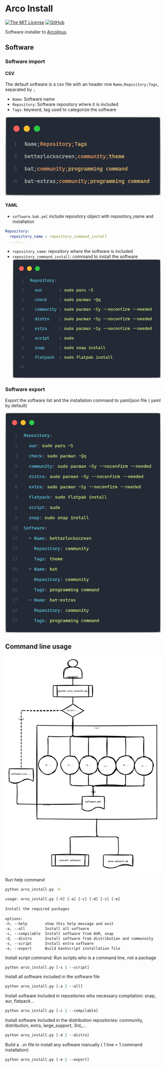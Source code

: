 # Arco Install

[![The MIT License](https://img.shields.io/badge/license-MIT-blue.svg?style=for-the-badge)](http://opensource.org/licenses/MIT)
[![GitHub](https://img.shields.io/github/tag/AlbertoVf/arco-install.svg?style=for-the-badge)](https://github.com/AlbertoVf/arco-install/tags)

Software installer to [Arcolinux](https://arcolinux.com/).

## Software

### Software import

#### CSV

The default software is a csv file with an header row `Name;Repository;Tags`, separated by `;`

- `Name`: Software name
- `Repository`: Software repository where it is included
- `Tags`: keyword, tag used to categorize the software

![software csv](software_format_csv.png)

#### YAML

- `software.bak.yml` include repository object with repository_name and installation

```yaml
Repository:
  repository_name : repository_command_install
  ...:...
```

- `repository_name`: repository where the software is included
- `repository_command_install`: command to install the software
![software repository format](software_format_yml.png)

### Software export

Export the software list and the installation command to yaml/json file ( yaml by default)

![repository command](software_export.png)

## Command line usage

![Use diagram](use_diagram.svg)

Run help command

```bash
python arco_install.py -h
```

```log
usage: arco_install.py [-h] [-a] [-c] [-d] [-s] [-e]

Install the required packages

options:
-h, --help        show this help message and exit
-a, --all         Install all software
-c, --compilable  Install software from AUR, snap
-d, --distro      Install software from distribution and communnity
-s, --script      Install extra software
-e, --export      Build bashscript installation file
```

Install script command: Run scripts who is a command line, not a package

```bash
python arco_install.py [-s | --script]
```

Install all software included in the software file

```bash
python arco_install.py [-a | --all]
```

Install software included in repositories who necessary compilation: snap, aur, flatpack...

```bash
python arco_install.py [-c | --compilable]
```

Install software included in the distribution repositories: community, distribution, extra, large_support, 3rd_...

```bash
python arco_install.py [-d | --distro]
```

Build a `.sh` file to install any software manually ( 1 line = 1 command installation)

```bash
python arco_install.py [-e | --export]
```
